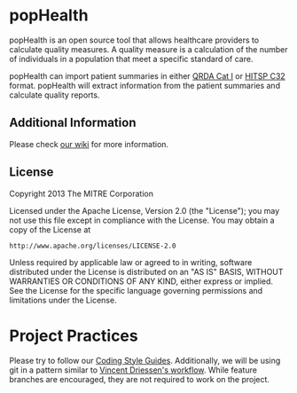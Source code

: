 popHealth
=========

popHealth is an open source tool that allows healthcare providers to calculate quality measures. A quality measure is a calculation of the number of individuals in a population that meet a specific standard of care.

popHealth can import patient summaries in either [QRDA Cat I](http://www.hl7.org/implement/standards/product_brief.cfm?product_id=35) or [HITSP C32](http://www.hitsp.org/ConstructSet_Details.aspx?&PrefixAlpha=4&PrefixNumeric=32) format. popHealth will extract information from the patient summaries and calculate quality reports.

Additional Information
----------------------

Please check [our wiki](https://github.com/pophealth/popHealth/wiki) for more information.

License
-------

Copyright 2013 The MITRE Corporation

Licensed under the Apache License, Version 2.0 (the "License");
you may not use this file except in compliance with the License.
You may obtain a copy of the License at

    http://www.apache.org/licenses/LICENSE-2.0

Unless required by applicable law or agreed to in writing, software
distributed under the License is distributed on an "AS IS" BASIS,
WITHOUT WARRANTIES OR CONDITIONS OF ANY KIND, either express or implied.
See the License for the specific language governing permissions and
limitations under the License.

Project Practices
=================

Please try to follow our [Coding Style Guides](http://github.com/eedrummer/styleguide). Additionally, we will be using git in a pattern similar to [Vincent Driessen's workflow](http://nvie.com/posts/a-successful-git-branching-model/). While feature branches are encouraged, they are not required to work on the project.